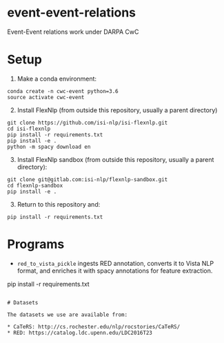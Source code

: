 # event-event-relations
Event-Event relations work under DARPA CwC

# Setup

1. Make a conda environment:
```
conda create -n cwc-event python=3.6
source activate cwc-event
```
2. Install FlexNlp (from outside this repository, usually a parent directory)
```
git clone https://github.com/isi-nlp/isi-flexnlp.git
cd isi-flexnlp
pip install -r requirements.txt
pip install -e .
python -m spacy download en
```
3. Install FlexNlp sandbox (from outside this repository, usually a parent directory):
```
git clone git@gitlab.com:isi-nlp/flexnlp-sandbox.git
cd flexnlp-sandbox
pip install -e .
```

3. Return to this repository and:
```
pip install -r requirements.txt
```

# Programs

* `red_to_vista_pickle` ingests RED annotation, converts it to Vista NLP format, and enriches it with spacy annotations
for feature extraction.



pip install -r requirements.txt
```

# Datasets

The datasets we use are available from:

* CaTeRS: http://cs.rochester.edu/nlp/rocstories/CaTeRS/
* RED: https://catalog.ldc.upenn.edu/LDC2016T23
